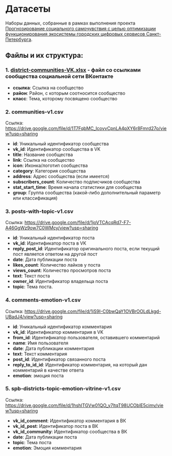# Датасеты
Наборы данных, собранные в рамках выполнения проекта [Прогнозирование социального самочувствия с целью оптимизации функционирования экосистемы городских цифровых сервисов Санкт-Петербурга](https://rscf.ru/project/23-28-10069/).

## Файлы и их структура:

### 1. [district-communities-VK.xlsx](https://disk.yandex.ru/i/qXTgd-dAqxgc6g) - файл со ссылками сообщества социальной сети ВКонтакте
- **ссылка**: Ссылка на сообщество
- **район**: Район, с которым соотносится сообщество
- **класс**: Тема, которому посвящено сообщество


### 2. communities-v1.csv
Ссылка: https://drive.google.com/file/d/1T7FqbMC_IcovvCpnLA4pXY6r8Fmrd27o/view?usp=sharing

- **id**: Уникальный идентификатор сообщества
- **vk_id**: Идентификатор сообщества в VK
- **title**: Название сообщества
- **link**: Ссылка на сообщество
- **icon**: Иконка/логотип сообщества
- **category**: Категория сообщества
- **address**: Адрес сообщества (если имеется)
- **subscribers_count**: Количество подписчиков сообщества
- **stat_start_time**: Время начала статистики для сообщества
- **group**: Группа сообщества (какой-либо дополнительный параметр или классификация)

### 3. posts-with-topic-v1.csv
Ссылка: https://drive.google.com/file/d/1joVTCAcqRd7-F7-A46GgWz9ow7C0WMcy/view?usp=sharing
- **id**: Уникальный идентификатор поста
- **vk_id**: Идентификатор поста в VK
- **reply_post_id**: Идентификатор оригинального поста, если текущий пост является ответом на другой пост
- **date**: Дата публикации поста
- **likes_count**: Количество лайков у поста
- **views_count**: Количество просмотров поста
- **text**: Текст поста
- **owner_id**: Идентификатор владельца поста
- **topic**: Тема поста.

### 4. comments-emotion-v1.csv
Ссылка: https://drive.google.com/file/d/1iS9I-C0bwQaY1OVBrOOLdLkgd-UBadJ4/view?usp=sharing
- **id**: Уникальный идентификатор комментария
- **vk_id**: Идентификатор комментария в VK
- **from_id**: Идентификатор пользователя, оставившего комментарий
- **name**: Имя пользователя
- **date**: Дата публикации комментария
- **text**: Текст комментария
- **post_id**: Идентификатор связанного поста
- **reply_to_id_id**: Идентификатор комментария, на который дан комментарий в качестве ответа
- **emotion**: эмоция поста

### 5. spb-districts-topic-emotion-vitrine-v1.csv
Ссылка: https://drive.google.com/file/d/1hshITGVw01QO_y7ltqT98UCOblE5cimv/view?usp=sharing
- **vk_id_comment**: Идентификатор комментария в ВК
- **vk_id_post**: Идентификатор поста в ВК
- **vk_id_community**: Идентификатор сообщества в ВК
- **date**: Дата публикации поста
- **topic**: Тема поста
- **emotion**: Эмоция комментария

